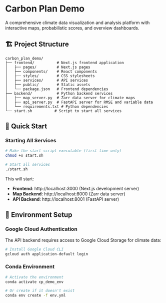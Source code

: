 # Carbon Plan Demo

A comprehensive climate data visualization and analysis platform with interactive maps, probabilistic scores, and overview dashboards.

## 🏗️ Project Structure

```
carbon_plan_demo/
├── frontend/          # Next.js frontend application
│   ├── pages/         # Next.js pages
│   ├── components/    # React components
│   ├── styles/        # CSS stylesheets
│   ├── services/      # API services
│   ├── public/        # Static assets
│   └── package.json   # Frontend dependencies
├── backend/           # Python backend services
│   ├── map_server.py  # Zarr data server for climate maps
│   ├── api_server.py  # FastAPI server for RMSE and variable data
│   └── requirements.txt # Python dependencies
└── start.sh          # Script to start all services
```

## 🚀 Quick Start

### Starting All Services

```bash
# Make the start script executable (first time only)
chmod +x start.sh

# Start all services
./start.sh
```

This will start:
- **Frontend**: http://localhost:3000 (Next.js development server)
- **Map Backend**: http://localhost:8000 (Zarr data server)
- **API Backend**: http://localhost:8001 (FastAPI server)

## 🔑 Environment Setup

### Google Cloud Authentication
The API backend requires access to Google Cloud Storage for climate data:

```bash
# Install Google Cloud CLI
gcloud auth application-default login
```

### Conda Environment
```bash
# Activate the environment
conda activate cp_demo_env

# Or create if it doesn't exist
conda env create -f env.yml
```
